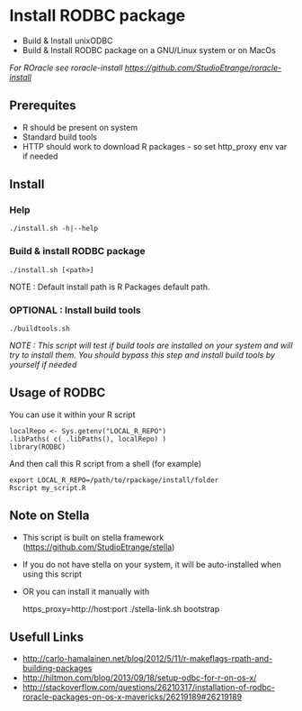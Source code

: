 # Install RODBC package

* Build & Install unixODBC
* Build & Install RODBC package on a GNU/Linux system or on MacOs

_For ROracle see roracle-install https://github.com/StudioEtrange/roracle-install_

## Prerequites

* R should be present on system
* Standard build tools
* HTTP should work to download R packages - so set http_proxy env var if needed

## Install

### Help

	./install.sh -h|--help

### Build & install RODBC package

	./install.sh [<path>]

NOTE : Default install path is R Packages default path.

### OPTIONAL : Install build tools

	./buildtools.sh

_NOTE : This script will test if build tools are installed on your system and will try to install them. You should bypass this step and install build tools by yourself if needed_


## Usage of RODBC

You can use it within your R script

	localRepo <- Sys.getenv("LOCAL_R_REPO")
	.libPaths( c( .libPaths(), localRepo) )
	library(RODBC)


And then call this R script from a shell (for example)

	export LOCAL_R_REPO=/path/to/rpackage/install/folder
	Rscript my_script.R

## Note on Stella

* This script is built on stella framework (https://github.com/StudioEtrange/stella)
* If you do not have stella on your system, it will be auto-installed when using this script
* OR you can install it manually with

	https_proxy=http://host:port ./stella-link.sh bootstrap

## Usefull Links

* http://carlo-hamalainen.net/blog/2012/5/11/r-makeflags-rpath-and-building-packages
* http://hiltmon.com/blog/2013/09/18/setup-odbc-for-r-on-os-x/
* http://stackoverflow.com/questions/26210317/installation-of-rodbc-roracle-packages-on-os-x-mavericks/26219189#26219189
